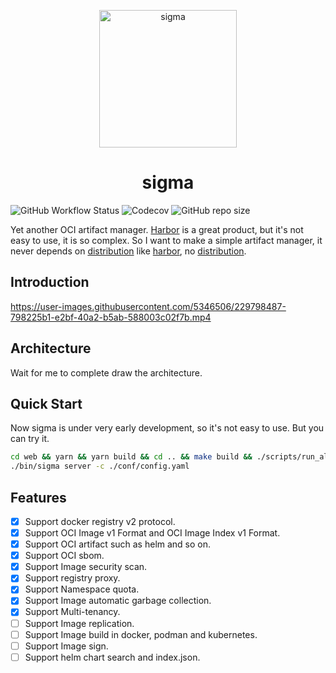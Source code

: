 <p align="center">
  <a href="https://github.com/go-sigma/sigma">
    <img alt="sigma" src="https://media.githubusercontent.com/media/go-sigma/sigma/main/assets/sigma.svg" width="220"/>
  </a>
</p>
<h1 align="center">sigma</h1>

![GitHub Workflow Status](https://img.shields.io/github/actions/workflow/status/go-sigma/sigma/test.yml?style=for-the-badge) ![Codecov](https://img.shields.io/codecov/c/github/go-sigma/sigma?style=for-the-badge) ![GitHub repo size](https://img.shields.io/github/repo-size/go-sigma/sigma?style=for-the-badge)

Yet another OCI artifact manager. [Harbor](https://goharbor.io/) is a great product, but it's not easy to use, it is so complex. So I want to make a simple artifact manager, it never depends on [distribution](https://github.com/distribution/distribution) like [harbor](https://goharbor.io/), no [distribution](https://github.com/distribution/distribution).

## Introduction

<https://user-images.githubusercontent.com/5346506/229798487-798225b1-e2bf-40a2-b5ab-588003c02f7b.mp4>

## Architecture

Wait for me to complete draw the architecture.

## Quick Start

Now sigma is under very early development, so it's not easy to use. But you can try it.

``` bash
cd web && yarn && yarn build && cd .. && make build && ./scripts/run_all.sh
./bin/sigma server -c ./conf/config.yaml
```

## Features

- [x] Support docker registry v2 protocol.
- [x] Support OCI Image v1 Format and OCI Image Index v1 Format.
- [x] Support OCI artifact such as helm and so on.
- [x] Support OCI sbom.
- [x] Support Image security scan.
- [x] Support registry proxy.
- [x] Support Namespace quota.
- [x] Support Image automatic garbage collection.
- [x] Support Multi-tenancy.
- [ ] Support Image replication.
- [ ] Support Image build in docker, podman and kubernetes.
- [ ] Support Image sign.
- [ ] Support helm chart search and index.json.
